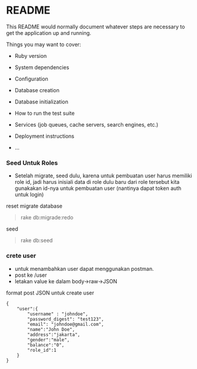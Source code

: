 # README

This README would normally document whatever steps are necessary to get the
application up and running.

Things you may want to cover:

* Ruby version

* System dependencies

* Configuration

* Database creation

* Database initialization

* How to run the test suite

* Services (job queues, cache servers, search engines, etc.)

* Deployment instructions

* ...


### Seed Untuk Roles
- Setelah migrate, seed dulu, karena untuk pembuatan user harus memiliki role id, jadi harus inisiali data di role dulu baru dari role tersebut kita gunakakan id-nya untuk pembuatan user (nantinya dapat token auth untuk login)

reset migrate database
> rake db:migrade:redo

seed
> rake db:seed

### crete user
- untuk menambahkan user dapat menggunakan postman.
- post ke /user
- letakan value ke dalam body->raw->JSON

format post JSON untuk create user
```
{
    "user":{
        "username" : "johndoe",
        "password_digest": "test123",
        "email": "johndoe@gmail.com",
        "name":"John Doe",
        "address":"jakarta",
        "gender":"male",
        "balance":"0",
        "role_id":1
    }
}
```